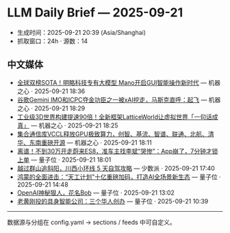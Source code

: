 # LLM Daily Brief — 2025-09-21

- 生成时间：2025-09-21 20:39 (Asia/Shanghai)
- 抓取窗口：24h · 源数：14


## 中文媒体

- [全球双榜SOTA！明略科技专有大模型 Mano开启GUI智能操作新时代](https://www.jiqizhixin.com/articles/2025-09-21-4) — 机器之心 · 2025-09-21 18:36
- [谷歌Gemini IMO和ICPC夺金功臣之一被xAI挖走，马斯克直呼：起飞](https://www.jiqizhixin.com/articles/2025-09-21-3) — 机器之心 · 2025-09-21 18:29
- [工业级3D世界构建提速90倍！全新框架LatticeWorld让虚拟世界「一句话成真」](https://www.jiqizhixin.com/articles/2025-09-21-2) — 机器之心 · 2025-09-21 18:25
- [集合通信库VCCL释放GPU极致算力，创智、基流、智谱、联通、北航、清华、东南重磅开源](https://www.jiqizhixin.com/articles/2025-09-21) — 机器之心 · 2025-09-21 18:11
- [离谱！不到30万开走蔚来ES8，准车主找李斌“哭惨”：App崩了，7分钟才锁上单](https://www.qbitai.com/2025/09/334704.html) — 量子位 · 2025-09-21 18:01
- [越过群山追斜阳，川西小环线 5 天自驾攻略](https://sspai.com/post/102567) — 少数派 · 2025-09-21 17:40
- [鸿蒙的全面进击：“天工计划”十亿重磅加码，打造AI全场景新生态](https://www.qbitai.com/2025/09/334502.html) — 量子位 · 2025-09-21 14:48
- [OpenAI神秘狠人，花名Bob](https://www.qbitai.com/2025/09/334409.html) — 量子位 · 2025-09-21 13:02
- [老黄刚投的具身智能公司：三个华人创办](https://www.qbitai.com/2025/09/334387.html) — 量子位 · 2025-09-21 10:39

---
数据源与分组在 config.yaml → sections / feeds 中可自定义。